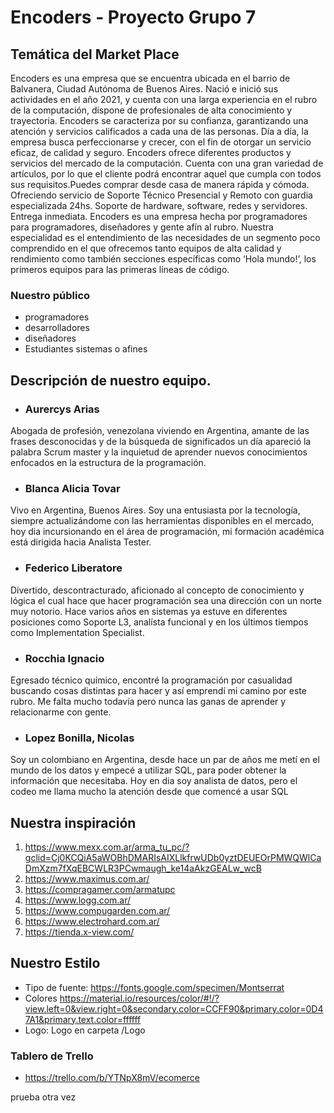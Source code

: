 # Encoders - Proyecto Grupo 7

## Temática del Market Place
Encoders es una empresa que se encuentra ubicada en el barrio de Balvanera, Ciudad Autónoma de Buenos Aires. Nació e inició sus actividades en el año 2021, y cuenta con una larga experiencia en el rubro de la computación, dispone de profesionales de alta conocimiento y trayectoria.
Encoders  se caracteriza por su confianza, garantizando una atención y servicios calificados a cada una de las personas. Día a día, la empresa busca perfeccionarse y crecer, con el fin de otorgar un servicio eficaz, de calidad y seguro.
Encoders ofrece diferentes productos y servicios del mercado de la computación. Cuenta con una gran variedad de artículos, por lo que el cliente podrá encontrar aquel que cumpla con todos sus requisitos.Puedes comprar desde casa de manera rápida y cómoda. Ofreciendo servicio de Soporte Técnico Presencial y Remoto con guardia especializada 24hs. Soporte de hardware, software, redes y servidores. Entrega inmediata. 
Encoders es una empresa hecha por programadores para programadores, diseñadores y gente afín al rubro. Nuestra especialidad es el entendimiento de las necesidades de un segmento poco comprendido en el que ofrecemos tanto equipos de alta calidad y rendimiento como también secciones específicas como ‘Hola mundo!’, los primeros equipos para las primeras líneas de código.

### Nuestro público
- programadores 
- desarrolladores
- diseñadores
- Estudiantes sistemas o afines 

## Descripción de nuestro equipo.

- ### Aurercys Arias
Abogada de profesión, venezolana  viviendo en Argentina, amante de las frases desconocidas  y de la búsqueda de significados un día  apareció la palabra Scrum master y la inquietud de aprender nuevos conocimientos enfocados en la estructura de la programación. 


- ### Blanca Alicia Tovar
Vivo en Argentina, Buenos Aires. Soy una entusiasta por la tecnología, siempre actualizándome con las herramientas disponibles en el mercado, hoy dia incursionando en el área de programación, mi formación académica está dirigida hacia Analista Tester.


- ### Federico Liberatore
Divertido, descontracturado, aficionado al concepto de conocimiento y lógica el cual hace que hacer programación sea una dirección con un norte muy notorio. Hace varios años en sistemas ya estuve en diferentes posiciones como Soporte L3, analísta funcional y en los últimos tiempos como Implementation Specialist.

- ### Rocchia Ignacio
Egresado técnico químico, encontré la programación por casualidad buscando cosas distintas para hacer y así emprendí mi camino por este rubro. Me falta mucho todavía pero nunca las ganas de aprender y relacionarme con gente.

- ### Lopez Bonilla, Nicolas

Soy un colombiano en Argentina, desde hace un par de años me metí en el mundo de los datos y empecé a utilizar SQL, para poder obtener la información que necesitaba. Hoy en dia soy analista de datos, pero el codeo me llama mucho la atención desde que comencé a usar SQL


## Nuestra inspiración
1. https://www.mexx.com.ar/arma_tu_pc/?gclid=Cj0KCQiA5aWOBhDMARIsAIXLlkfrwUDb0yztDEUEOrPMWQWlCaDmXzm7fXqEBCWLR3PCwmaugh_ke14aAkzGEALw_wcB
2. https://www.maximus.com.ar/
3. https://compragamer.com/armatupc
4. https://www.logg.com.ar/
5. https://www.compugarden.com.ar/
6. https://www.electrohard.com.ar/
7. https://tienda.x-view.com/

## Nuestro Estilo
- Tipo de fuente: https://fonts.google.com/specimen/Montserrat
- Colores https://material.io/resources/color/#!/?view.left=0&view.right=0&secondary.color=CCFF90&primary.color=0D47A1&primary.text.color=ffffff
- Logo: Logo en carpeta /Logo

### Tablero de Trello
- https://trello.com/b/YTNpX8mV/ecomerce

prueba otra vez


